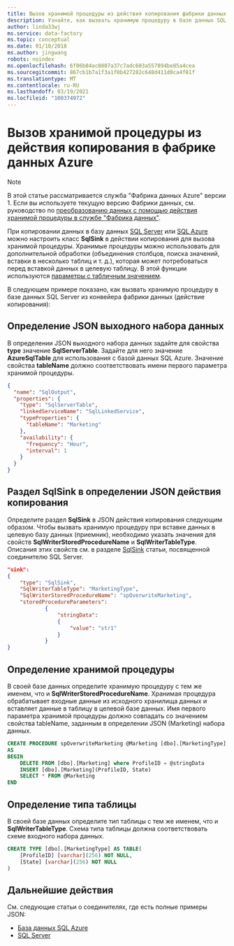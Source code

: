 ```yaml
---
title: Вызов хранимой процедуры из действия копирования фабрики данных Azure
description: Узнайте, как вызвать хранимую процедуру в базе данных SQL Azure или SQL Server из действия копирования в фабрике данных Azure.
author: linda33wj
ms.service: data-factory
ms.topic: conceptual
ms.date: 01/10/2018
ms.author: jingwang
robots: noindex
ms.openlocfilehash: 6f06b84ac0807a37c7adc603a557894be85a4cea
ms.sourcegitcommit: 867cb1b7a1f3a1f0b427282c648d411d0ca4f81f
ms.translationtype: MT
ms.contentlocale: ru-RU
ms.lasthandoff: 03/19/2021
ms.locfileid: "100374972"
---
```

# <a name="invoke-stored-procedure-from-copy-activity-in-azure-data-factory"></a>Вызов хранимой процедуры из действия копирования в фабрике данных Azure
> [!NOTE]
> В этой статье рассматривается служба "Фабрика данных Azure" версии 1. Если вы используете текущую версию Фабрики данных, см. руководство по [преобразованию данных с помощью действия хранимой процедуры в службе "Фабрика данных"](../transform-data-using-stored-procedure.md).


При копировании данных в базу данных [SQL Server](data-factory-sqlserver-connector.md) или [SQL Azure](data-factory-azure-sql-connector.md) можно настроить класс **SqlSink** в действии копирования для вызова хранимой процедуры. Хранимые процедуры можно использовать для дополнительной обработки (объединения столбцов, поиска значений, вставки в несколько таблиц и т. д.), которая может потребоваться перед вставкой данных в целевую таблицу. В этой функции используются [параметры с табличным значением](/dotnet/framework/data/adonet/sql/table-valued-parameters). 

В следующем примере показано, как вызвать хранимую процедуру в базе данных SQL Server из конвейера фабрики данных (действие копирования):  

## <a name="output-dataset-json"></a>Определение JSON выходного набора данных
В определении JSON выходного набора данных задайте для свойства **type** значение **SqlServerTable**. Задайте для него значение **AzureSqlTable** для использования с базой данных SQL Azure. Значение свойства **tableName** должно соответствовать имени первого параметра хранимой процедуры.  

```json
{
  "name": "SqlOutput",
  "properties": {
    "type": "SqlServerTable",
    "linkedServiceName": "SqlLinkedService",
    "typeProperties": {
      "tableName": "Marketing"
    },
    "availability": {
      "frequency": "Hour",
      "interval": 1
    }
  }
}
```

## <a name="sqlsink-section-in-copy-activity-json"></a>Раздел SqlSink в определении JSON действия копирования
Определите раздел **SqlSink** в JSON действия копирования следующим образом. Чтобы вызвать хранимую процедуру при вставке данных в целевую базу данных (приемник), необходимо указать значения для свойств **SqlWriterStoredProcedureName** и **SqlWriterTableType**. Описания этих свойств см. в разделе [SqlSink](data-factory-sqlserver-connector.md#sqlsink) статьи, посвященной соединителю SQL Server.

```json
"sink":
{
    "type": "SqlSink",
    "SqlWriterTableType": "MarketingType",
    "SqlWriterStoredProcedureName": "spOverwriteMarketing", 
    "storedProcedureParameters":
            {
                "stringData": 
                {
                    "value": "str1"     
                }
            }
}
```

## <a name="stored-procedure-definition"></a>Определение хранимой процедуры 
В своей базе данных определите хранимую процедуру с тем же именем, что и **SqlWriterStoredProcedureName**. Хранимая процедура обрабатывает входные данные из исходного хранилища данных и вставляет данные в таблицу в целевой базе данных. Имя первого параметра хранимой процедуры должно совпадать со значением свойства tableName, заданным в определении JSON (Marketing) набора данных.

```sql
CREATE PROCEDURE spOverwriteMarketing @Marketing [dbo].[MarketingType] READONLY, @stringData varchar(256)
AS
BEGIN
    DELETE FROM [dbo].[Marketing] where ProfileID = @stringData
    INSERT [dbo].[Marketing](ProfileID, State)
    SELECT * FROM @Marketing
END
```

## <a name="table-type-definition"></a>Определение типа таблицы
В своей базе данных определите тип таблицы с тем же именем, что и **SqlWriterTableType**. Схема типа таблицы должна соответствовать схеме входного набора данных.

```sql
CREATE TYPE [dbo].[MarketingType] AS TABLE(
    [ProfileID] [varchar](256) NOT NULL,
    [State] [varchar](256) NOT NULL
)
```

## <a name="next-steps"></a>Дальнейшие действия
См. следующие статьи о соединителях, где есть полные примеры JSON: 

- [База данных SQL Azure](data-factory-azure-sql-connector.md)
- [SQL Server](data-factory-sqlserver-connector.md)